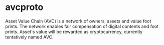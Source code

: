 # avcproto
Asset Value Chain (AVC) is a network of owners, assets and value foot prints. The network enables fair compensation of digital contents and foot prints. Asset's value will be rewarded as cryptocurrency, currently tentatively named AVC.
